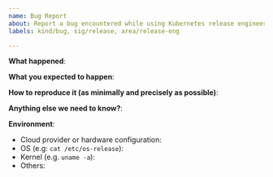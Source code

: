 ```yaml
---
name: Bug Report
about: Report a bug encountered while using Kubernetes release engineering tooling
labels: kind/bug, sig/release, area/release-eng

---
```


<!-- Please use this template while reporting a bug and provide as much info as possible. Not doing so may result in your bug not being addressed in a timely manner. Thanks!

If the matter is security related, please disclose it privately via https://kubernetes.io/security/
-->

**What happened**:

**What you expected to happen**:

**How to reproduce it (as minimally and precisely as possible)**:

**Anything else we need to know?**:

**Environment**:

- Cloud provider or hardware configuration:
- OS (e.g: `cat /etc/os-release`):
- Kernel (e.g. `uname -a`):
- Others:
